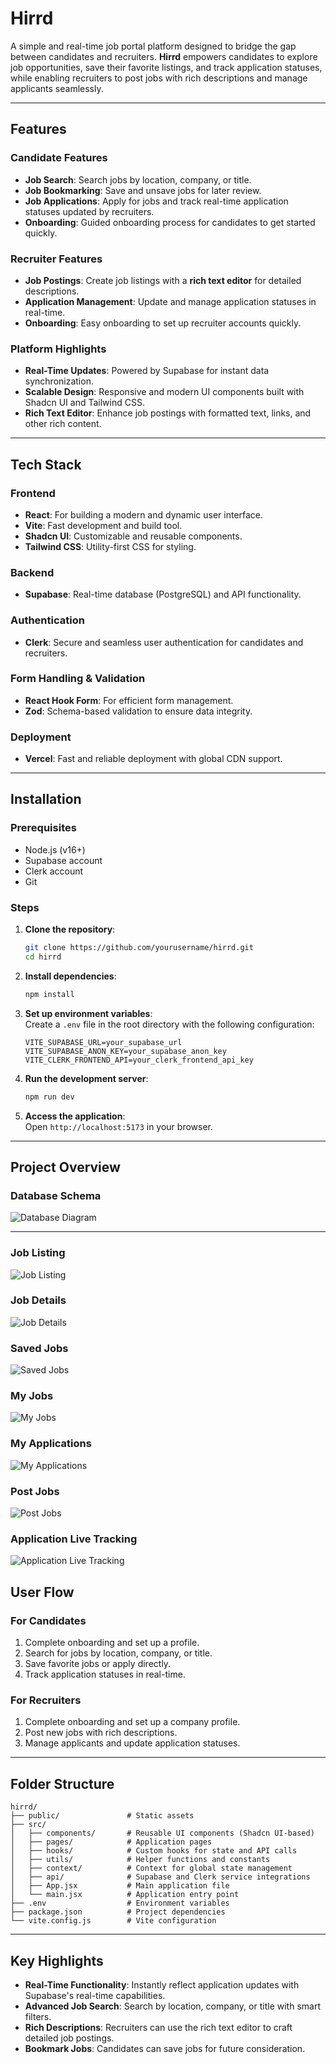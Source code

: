 # **Hirrd**

A simple and real-time job portal platform designed to bridge the gap between candidates and recruiters. **Hirrd** empowers candidates to explore job opportunities, save their favorite listings, and track application statuses, while enabling recruiters to post jobs with rich descriptions and manage applicants seamlessly.

---

## **Features**

### **Candidate Features**

- **Job Search**: Search jobs by location, company, or title.
- **Job Bookmarking**: Save and unsave jobs for later review.
- **Job Applications**: Apply for jobs and track real-time application statuses updated by recruiters.
- **Onboarding**: Guided onboarding process for candidates to get started quickly.

### **Recruiter Features**

- **Job Postings**: Create job listings with a **rich text editor** for detailed descriptions.
- **Application Management**: Update and manage application statuses in real-time.
- **Onboarding**: Easy onboarding to set up recruiter accounts quickly.

### **Platform Highlights**

- **Real-Time Updates**: Powered by Supabase for instant data synchronization.
- **Scalable Design**: Responsive and modern UI components built with Shadcn UI and Tailwind CSS.
- **Rich Text Editor**: Enhance job postings with formatted text, links, and other rich content.

---

## **Tech Stack**

### **Frontend**

- **React**: For building a modern and dynamic user interface.
- **Vite**: Fast development and build tool.
- **Shadcn UI**: Customizable and reusable components.
- **Tailwind CSS**: Utility-first CSS for styling.

### **Backend**

- **Supabase**: Real-time database (PostgreSQL) and API functionality.

### **Authentication**

- **Clerk**: Secure and seamless user authentication for candidates and recruiters.

### **Form Handling & Validation**

- **React Hook Form**: For efficient form management.
- **Zod**: Schema-based validation to ensure data integrity.

### **Deployment**

- **Vercel**: Fast and reliable deployment with global CDN support.

---

## **Installation**

### **Prerequisites**

- Node.js (v16+)
- Supabase account
- Clerk account
- Git

### **Steps**

1. **Clone the repository**:

   ```bash
   git clone https://github.com/yourusername/hirrd.git
   cd hirrd
   ```

2. **Install dependencies**:

   ```bash
   npm install
   ```

3. **Set up environment variables**:  
   Create a `.env` file in the root directory with the following configuration:

   ```env
   VITE_SUPABASE_URL=your_supabase_url
   VITE_SUPABASE_ANON_KEY=your_supabase_anon_key
   VITE_CLERK_FRONTEND_API=your_clerk_frontend_api_key
   ```

4. **Run the development server**:

   ```bash
   npm run dev
   ```

5. **Access the application**:  
   Open `http://localhost:5173` in your browser.

---

## **Project Overview**

### **Database Schema**

![Database Diagram](public/database-schema.png "Database Schema")

---

### **Job Listing**

![Job Listing](public/jobs.png "Job Listing Interface")

### **Job Details**

![Job Details](public/job-detail.png "Job Details Interface")

### **Saved Jobs**

![Saved Jobs](public/saved-jobs.png "Saved Jobs Interface")

### **My Jobs**

![My Jobs](public/my-jobs.png "Recruiter - My Jobs")

### **My Applications**

![My Applications](public/my-application.png "Candidate - My Applications")

### **Post Jobs**

![Post Jobs](public/post-job.png "Recruiter Dashboard - Post Jobs")

### **Application Live Tracking**

![Application Live Tracking](public/realtime-update.png "Real-time Application Tracking")


## **User Flow**

### **For Candidates**

1. Complete onboarding and set up a profile.
2. Search for jobs by location, company, or title.
3. Save favorite jobs or apply directly.
4. Track application statuses in real-time.

### **For Recruiters**

1. Complete onboarding and set up a company profile.
2. Post new jobs with rich descriptions.
3. Manage applicants and update application statuses.

---

## **Folder Structure**

```
hirrd/
├── public/               # Static assets
├── src/
│   ├── components/       # Reusable UI components (Shadcn UI-based)
│   ├── pages/            # Application pages
│   ├── hooks/            # Custom hooks for state and API calls
│   ├── utils/            # Helper functions and constants
│   ├── context/          # Context for global state management
│   ├── api/              # Supabase and Clerk service integrations
│   ├── App.jsx           # Main application file
│   └── main.jsx          # Application entry point
├── .env                  # Environment variables
├── package.json          # Project dependencies
└── vite.config.js        # Vite configuration
```

---

## **Key Highlights**

- **Real-Time Functionality**: Instantly reflect application updates with Supabase's real-time capabilities.
- **Advanced Job Search**: Search by location, company, or title with smart filters.
- **Rich Descriptions**: Recruiters can use the rich text editor to craft detailed job postings.
- **Bookmark Jobs**: Candidates can save jobs for future consideration.
